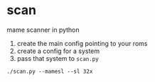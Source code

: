 # scan
mame scanner in python

1. create the main config pointing to your roms
2. create a config for a system
3. pass that system to `scan.py`


```
./scan.py --mamesl --sl 32x
```
